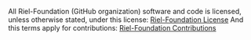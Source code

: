 All Riel-Foundation (GitHub organization) software and code is licensed, 
unless otherwise stated,
under this license:
[Riel-Foundation License](LICENSE)
And this terms apply for contributions:
[Riel-Foundation Contributions](CONTRIBUTING.md)
